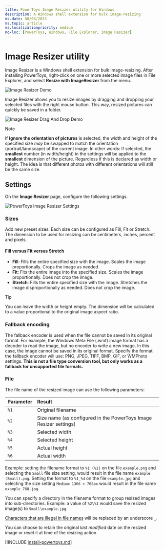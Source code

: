 ```yaml
---
title: PowerToys Image Resizer utility for Windows
description: A Windows shell extension for bulk image-resizing
ms.date: 08/03/2023
ms.topic: article
ms.localizationpriority: medium
no-loc: [PowerToys, Windows, File Explorer, Image Resizer]
---
```


# Image Resizer utility

Image Resizer is a Windows shell extension for bulk image-resizing. After installing PowerToys, right-click on one or more selected image files in File Explorer, and select **Resize with ImageResizer** from the menu.

![Image Resizer Demo](../images/powertoys-resize-images.gif)

Image Resizer allows you to resize images by dragging and dropping your selected files with the right mouse button. This way, resized pictures can quickly be saved in a folder.

![Image Resizer Drag And Drop Demo](../images/powertoys-resize-drag-drop.gif)

> [!NOTE]
> If **Ignore the orientation of pictures** is selected, the width and height of the specified size _may_ be swapped to match the orientation (portrait/landscape) of the current image. In other words: If selected, the **smallest** number (in width/height) in the settings will be applied to the **smallest** dimension of the picture. Regardless if this is declared as width or height. The idea is that different photos with different orientations will still be the same size.

## Settings

On the **Image Resizer** page, configure the following settings.

![PowerToys Image Resizer Settings](../images/powertoys-imageresize-settings.png)

### Sizes

Add new preset sizes. Each size can be configured as Fill, Fit or Stretch. The dimension to be used for resizing can be centimeters, inches, percent and pixels.

#### Fill versus Fit versus Stretch

- **Fill**: Fills the entire specified size with the image. Scales the image proportionally. Crops the image as needed.
- **Fit**: Fits the entire image into the specified size. Scales the image proportionally. Does not crop the image.
- **Stretch**: Fills the entire specified size with the image. Stretches the image disproportionally as needed. Does not crop the image.

> [!TIP]
> You can leave the width or height empty. The dimension will be calculated to a value proportional to the original image aspect ratio.

### Fallback encoding

The fallback encoder is used when the file cannot be saved in its original format. For example, the Windows Meta File (.wmf) image format has a decoder to read the image, but no encoder to write a new image. In this case, the image cannot be saved in its original format. Specify the format the fallback encoder will use: PNG, JPEG, TIFF, BMP, GIF, or WMPhoto settings.
**This is not a file type conversion tool, but only works as a fallback for unsupported file formats.**

### File

The file name of the resized image can use the following parameters:

| Parameter | Result |
| :--- | :--- |
| `%1` | Original filename |
| `%2` | Size name (as configured in the PowerToys Image Resizer settings) |
| `%3` | Selected width |
| `%4` | Selected height |
| `%5` | Actual height |
| `%6` | Actual width |

Example: setting the filename format to `%1 (%2)` on the file `example.png` and selecting the `Small` file size setting, would result in the file name `example (Small).png`. Setting the format to `%1_%4` on the file `example.jpg` and selecting the size setting `Medium 1366 × 768px` would result in the file name `example_768.jpg`.

You can specify a directory in the filename format to group resized images into sub-directories. Example: a value of `%2\%1` would save the resized image(s) to `Small\example.jpg`

[Characters that are illegal in file names](/windows/win32/fileio/naming-a-file#file-and-directory-names) will be replaced by an underscore `_`.

You can choose to retain the original _last modified_ date on the resized image or reset it at time of the resizing action.

[!INCLUDE [install-powertoys.md](../includes/install-powertoys.md)]
